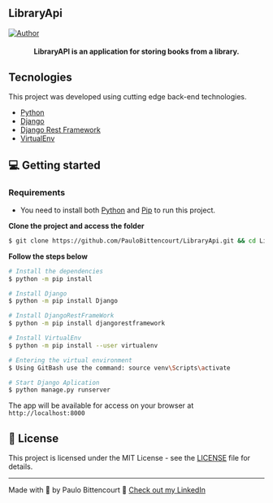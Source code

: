

## LibraryApi

[![Author](https://img.shields.io/badge/author-PauloBittencourt-8257E5?style=flat-square)](https://github.com/paulobittencourt)


<h4 align="center">
  LibraryAPI is an application for storing books from a library.
</h4>


## Tecnologies

This project was developed using cutting edge back-end technologies.


- [Python](https://www.python.org/)
- [Django](https://www.djangoproject.com/)
- [Django Rest Framework](https://www.django-rest-framework.org/)
- [VirtualEnv](https://virtualenv.pypa.io/en/latest/)


## 💻 Getting started

### Requirements

- You need to install both [Python](https://www.python.org/downloads/) and [Pip](https://pypi.org/project/pip/) to run this project.

**Clone the project and access the folder**

```bash
$ git clone https://github.com/PauloBittencourt/LibraryApi.git && cd LibraryApi
```

**Follow the steps below**

```bash
# Install the dependencies
$ python -m pip install

# Install Django
$ python -m pip install Django

# Install DjangoRestFrameWork
$ python -m pip install djangorestframework

# Install VirtualEnv
$ python -m pip install --user virtualenv

# Entering the virtual environment
$ Using GitBash use the command: source venv\Scripts\activate

# Start Django Aplication
$ python manage.py runserver
```

The app will be available for access on your browser at `http://localhost:8000`

## 📝 License

This project is licensed under the MIT License - see the [LICENSE](LICENSE) file for details.

---

Made with 💜 by Paulo Bittencourt 👋 [Check out my LinkedIn](https://www.linkedin.com/in/paulobittencourt2077/)
